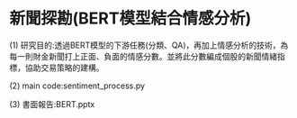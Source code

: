 # 新聞探勘(BERT模型結合情感分析)
(1) 研究目的:透過BERT模型的下游任務(分類、QA)，再加上情感分析的技術，為每一則財金新聞打上正面、負面的情感分數。並將此分數編成個股的新聞情緒指標，協助交易策略的建構。

(2) main code:sentiment_process.py

(3) 書面報告:BERT.pptx
